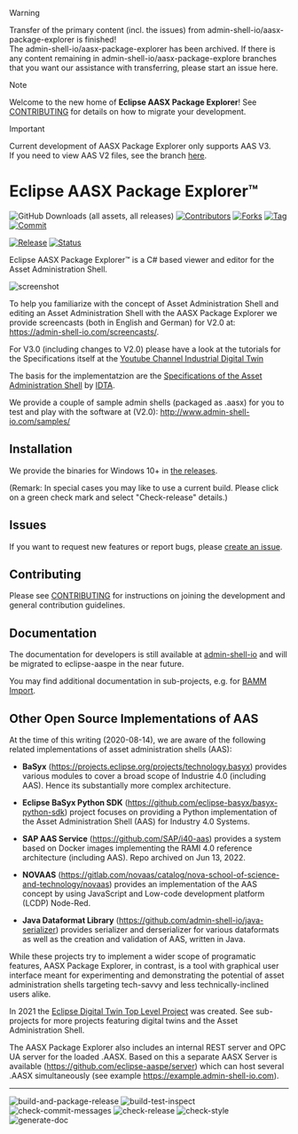 > [!WARNING]
> Transfer of the primary content (incl. the issues) from admin-shell-io/aasx-package-explorer is finished!  
> The admin-shell-io/aasx-package-explorer has been archived.
> If there is any content remaining in admin-shell-io/aasx-package-explore branches that you want our assistance with transferring,
> please start an issue here.

> [!NOTE]
> Welcome to the new home of **Eclipse AASX Package Explorer**!
> See [CONTRIBUTING](CONTRIBUTING.md) for details on how to migrate your development.

> [!IMPORTANT]
> Current development of AASX Package Explorer only supports AAS V3.  
> If you need to view AAS V2 files, see the branch [here](https://github.com/eclipse-aaspe/aaspe/tree/V2).

# Eclipse AASX Package Explorer™

![GitHub Downloads (all assets, all releases)](https://img.shields.io/github/downloads/eclipse-aaspe/package-explorer/total)
[![Contributors](https://img.shields.io/github/contributors/eclipse-aaspe/package-explorer)](https://github.com/badges/eclipse-aaspe/package-explorer/contributors)
[![Forks](https://img.shields.io/github/forks/eclipse-aaspe/package-explorer?style=flat)]()
[![Tag](https://img.shields.io/github/v/tag/eclipse-aaspe/package-explorer)]()
[![Commit](https://img.shields.io/github/last-commit/eclipse-aaspe/package-explorer)]()

[![Release](https://img.shields.io/github/v/release/eclipse-aaspe/package-explorer?include_prereleases)]()
[![Status](https://img.shields.io/github/checks-status/eclipse-aaspe/package-explorer/v2024-05-08.alpha)]()

Eclipse AASX Package Explorer™ is a C# based viewer and editor for the 
Asset Administration Shell.

![screenshot](
https://github.com/eclipse-aaspe/package-explorer/raw/master/screenshot.png
)

To help you familiarize with the concept of Asset Administration Shell and editing an Asset Administration Shell with the AASX Package Explorer
we provide screencasts (both in English and German) for V2.0 at: 
https://admin-shell-io.com/screencasts/.

For V3.0 (including changes to V2.0) please have a look at the tutorials for the Specifications itself at the [Youtube Channel Industrial Digital Twin](https://www.youtube.com/playlist?list=PLCO0zeX96Ia1hsToD9lRPDMI4P-kbt_CT) 

The basis for the implementatzion are the [Specifications of the Asset Administration Shell](https://industrialdigitaltwin.org/en/content-hub/aasspecifications
) by [IDTA](https://industrialdigitaltwin.org).

We provide a couple of sample admin shells (packaged as .aasx) for you to 
test and play with the software at (V2.0):
http://www.admin-shell-io.com/samples/

## Installation

We provide the binaries for Windows 10+ in [the releases](https://github.com/eclipse-aaspe/package-explorer/releases). 

(Remark: In special cases you may like to use a current build.
Please click on a green check mark and select "Check-release" details.)

## Issues

If you want to request new features or report bugs, please 
[create an issue](https://github.com/eclipse-aaspe/package-explorer/issues). 

## Contributing

Please see [CONTRIBUTING](CONTRIBUTING.md) for instructions on joining the development and general contribution guidelines.

## Documentation

The documentation for developers is still available at [admin-shell-io](
https://admin-shell-io.github.io/aasx-package-explorer/devdoc/
) and will be migrated to eclipse-aaspe in the near future. 

You may find additional documentation in sub-projects, e.g. for [BAMM Import](src/AasxBammRdfImExport/README.md).

## Other Open Source Implementations of AAS

At the time of this writing (2020-08-14), we are aware of the following related
implementations of asset administration shells (AAS):

* **BaSyx** (https://projects.eclipse.org/projects/technology.basyx) provides
  various modules to cover a broad scope of Industrie 4.0 (including AAS).
  Hence its substantially more complex architecture. 
  
* **Eclipse BaSyx Python SDK** (https://github.com/eclipse-basyx/basyx-python-sdk) project focuses on providing a Python implementation of the Asset Administration Shell (AAS) for Industry 4.0 Systems. 
  
* **SAP AAS Service** (https://github.com/SAP/i40-aas) provides a system based
  on Docker images implementing the RAMI 4.0 reference architecture (including
  AAS). Repo archived on Jun 13, 2022.

*	**NOVAAS** (https://gitlab.com/novaas/catalog/nova-school-of-science-and-technology/novaas) provides an implementation
  of the AAS concept by using JavaScript and Low-code development platform (LCDP)
  Node-Red.

* **Java Dataformat Library** (https://github.com/admin-shell-io/java-serializer)
  provides serializer and derserializer for various dataformats as well as the
  creation and validation of AAS, written in Java.

While these projects try to implement a wider scope of programatic features,
AASX Package Explorer, in contrast, is a tool with graphical user interface 
meant for experimenting and demonstrating the potential of asset administration
shells targeting tech-savvy and less technically-inclined users alike.

In 2021 the [Eclipse Digital Twin Top Level Project](https://projects.eclipse.org/projects/dt) 
was created. See sub-projects for more projects featuring digital twins and the Asset Administration Shell.

The AASX Package Explorer also includes an internal REST server and OPC UA
server for the loaded .AASX. Based on this a separate AASX Server is
available (https://github.com/eclipse-aaspe/server) which can host
several .AASX simultaneously (see example https://example.admin-shell-io.com).

---

![build-and-package-release](https://github.com/eclipse-aaspe/package-explorer/actions/workflows/build-and-package-release.yml/badge.svg)
![build-test-inspect](https://github.com/eclipse-aaspe/package-explorer/actions/workflows/build-test-inspect.yml/badge.svg)
![check-commit-messages](https://github.com/eclipse-aaspe/package-explorer/actions/workflows/check-commit-messages.yml/badge.svg)
![check-release](https://github.com/eclipse-aaspe/package-explorer/actions/workflows/check-release.yml/badge.svg)
![check-style](https://github.com/eclipse-aaspe/package-explorer/actions/workflows/check-style.yml/badge.svg)
![generate-doc](https://github.com/eclipse-aaspe/package-explorer/actions/workflows/generate-doc.yml/badge.svg)
